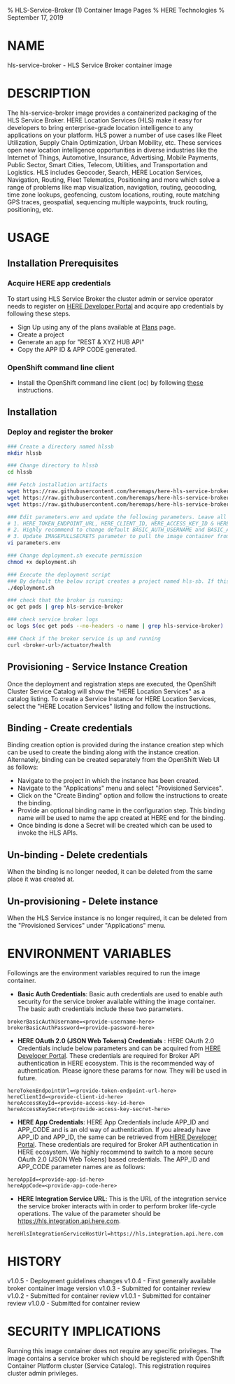 % HLS-Service-Broker (1) Container Image Pages
% HERE Technologies
% September 17, 2019

# NAME
hls-service-broker \- HLS Service Broker container image

# DESCRIPTION
The hls-service-broker image provides a containerized packaging of the HLS Service Broker.
HERE Location Services (HLS) make it easy for developers to bring enterprise-grade location intelligence to
any applications on your platform. HLS power a number of use cases like Fleet Utilization,
Supply Chain Optimization, Urban Mobility, etc. These services open new location intelligence
opportunities in diverse industries like the Internet of Things, Automotive, Insurance, Advertising,
Mobile Payments, Public Sector, Smart Cities, Telecom, Utilities, and Transportation and Logistics.
HLS includes Geocoder, Search, HERE Location Services, Navigation, Routing, Fleet Telematics,
Positioning and more which solve a range of problems like map visualization, navigation, routing,
geocoding, time zone lookups, geofencing, custom locations, routing, route matching GPS traces, geospatial,
sequencing multiple waypoints, truck routing, positioning, etc.

# USAGE

## Installation Prerequisites

### Acquire HERE app credentials
To start using HLS Service Broker the cluster admin or service operator needs to register on [HERE Developer Portal](https://developer.here.com/plans?utm_medium=referral&utm_source=GitHub-Service-Broker&create=Freemium) and acquire app credentials by following these steps.

* Sign Up using any of the plans available at [Plans](https://developer.here.com/plans?utm_medium=referral&utm_source=GitHub-Service-Broker&create=Freemium) page.
* Create a project
* Generate an app for "REST & XYZ HUB API"
* Copy the APP ID & APP CODE generated.

### OpenShift command line client
* Install the OpenShift command line client (oc) by following [these](https://docs.openshift.com/enterprise/3.1/cli_reference/get_started_cli.html#installing-the-cli) instructions.

## Installation

### Deploy and register the broker

```bash
### Create a directory named hlssb
mkdir hlssb

### Change directory to hlssb
cd hlssb

### Fetch installation artifacts
wget https://raw.githubusercontent.com/heremaps/here-hls-service-broker/v1.0.1/deploy/openshift/deployment.sh
wget https://raw.githubusercontent.com/heremaps/here-hls-service-broker/v1.0.1/deploy/openshift/hls-service-broker.yaml
wget https://raw.githubusercontent.com/heremaps/here-hls-service-broker/v1.0.1/deploy/openshift/parameters.env

### Edit parameters.env and update the following parameters. Leave all other parameters as is.
# 1. HERE_TOKEN_ENDPOINT_URL, HERE_CLIENT_ID, HERE_ACCESS_KEY_ID & HERE_ACCESS_KEY_SECRET from the credentials file downloaded from the prerequisites step.
# 2. Highly recommend to change default BASIC_AUTH_USERNAME and BASIC_AUTH_PASSWORD properties. These credentials are required to register the broker with the OpenShift container catalog.
# 3. Update IMAGEPULLSECRETS parameter to pull the image container from Red Hat image registry
vi parameters.env

### Change deployment.sh execute permission
chmod +x deployment.sh

### Execute the deployment script
### By default the below script creates a project named hls-sb. If this needs to be changed, modify the deployment.sh file
./deployment.sh

### check that the broker is running:
oc get pods | grep hls-service-broker

### check service broker logs
oc logs $(oc get pods --no-headers -o name | grep hls-service-broker)

### Check if the broker service is up and running
curl <broker-url>/actuator/health

```

## Provisioning - Service Instance Creation
Once the deployment and registration steps are executed, the OpenShift Cluster Service Catalog will show the "HERE Location Services" as a catalog listing.
To create a Service Instance for HERE Location Services, select the "HERE Location Services" listing and follow the instructions.

## Binding - Create credentials
Binding creation option is provided during the instance creation step which can be used to create the binding along with the instance creation.
Alternately, binding can be created separately from the OpenShift Web UI as follows:

* Navigate to the project in which the instance has been created.
* Navigate to the "Applications" menu and select "Provisioned Services".
* Click on the "Create Binding" option and follow the instructions to create the binding.
* Provide an optional binding name in the configuration step. This binding name will be used to name the app created at HERE end for the binding.
* Once binding is done a Secret will be created which can be used to invoke the HLS APIs.

## Un-binding - Delete credentials
When the binding is no longer needed, it can be deleted from the same place it was created at.

## Un-provisioning - Delete instance
When the HLS Service instance is no longer required, it can be deleted from the "Provisioned Services" under "Applications" menu.

# ENVIRONMENT VARIABLES
Followings are the environment variables required to run the image container.

* **Basic Auth Credentials**: Basic auth credentials are used to enable auth security for the service broker available withing the image container.
The basic auth credentials include these two parameters.

```.env
brokerBasicAuthUsername=<provide-username-here>
brokerBasicAuthPassword=<provide-password-here>
```     

* **HERE OAuth 2.0 (JSON Web Tokens) Credentials** : HERE OAuth 2.0 Credentials include below parameters and can be acquired from [HERE Developer Portal](https://developer.here.com/sign-up?utm_medium=referral&utm_source=GitHub-Service-Broker&create=Freemium-Basic&keepState=true&step=terms).
These credentials are required for Broker API authentication in HERE ecosystem. This is the recommended way of authentication.
Please ignore these params for now. They will be used in future.

```.env
hereTokenEndpointUrl=<provide-token-endpoint-url-here>
hereClientId=<provide-client-id-here>
hereAccessKeyId=<provide-access-key-id-here>
hereAccessKeySecret=<provide-access-key-secret-here>
```  

* **HERE App Credentials**: HERE App Credentials include APP_ID and APP_CODE and is an old way of authentication. If you already have APP_ID and APP_ID, the same can be retrieved from [HERE Developer Portal](https://developer.here.com/sign-up?utm_medium=referral&utm_source=GitHub-Service-Broker&create=Freemium-Basic&keepState=true&step=terms).
These credentials are required for Broker API authentication in HERE ecosystem. We highly recommend to switch to a more secure OAuth 2.0 (JSON Web Tokens) based credentials. 
The APP_ID and APP_CODE parameter names are as follows:

```.env
hereAppId=<provide-app-id-here>
hereAppCode=<provide-app-code-here>
```  
* **HERE Integration Service URL**: This is the URL of the integration service the service broker interacts with in order to perform broker life-cycle operations.
The value of the parameter should be https://hls.integration.api.here.com.

```.env
hereHlsIntegrationServiceHostUrl=https://hls.integration.api.here.com
```  


# HISTORY
v1.0.5 - Deployment guidelines changes
v1.0.4 - First generally available broker container image version
v1.0.3 - Submitted for container review
v1.0.2 - Submitted for container review
v1.0.1 - Submitted for container review
v1.0.0 - Submitted for container review

# SECURITY IMPLICATIONS
Running this image container does not require any specific privileges. The image contains a service broker which should be registered 
with OpenShift Container Platform cluster (Service Catalog). This registration requires cluster admin privileges.